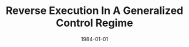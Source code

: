 ---
title: "Reverse Execution In A Generalized Control Regime"
date: 1984-01-01
venue: ""
paperurl: https://doi.org/10.1016/0096-0551(84)90004-3
authors: "Fernando Lafora and Mary Lou Soffa"
awards: ""
---